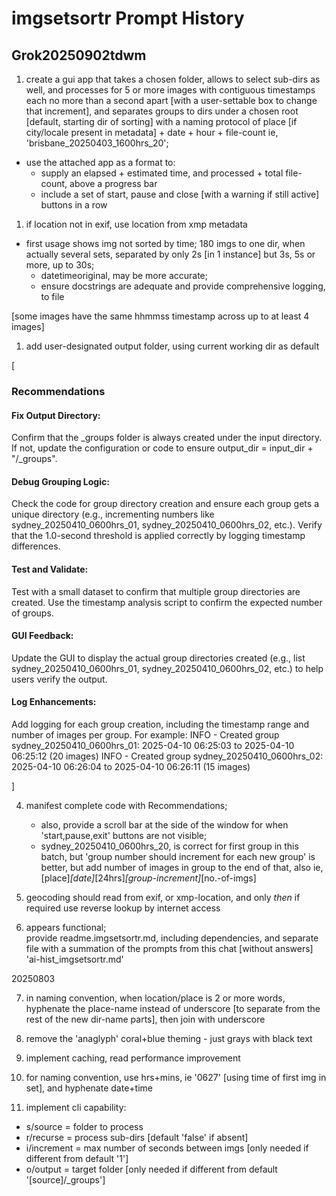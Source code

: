 # imgsetsortr Prompt History
## Grok20250902tdwm

1. create a gui app that takes a chosen folder, allows to select sub-dirs as well, and processes for 5 or more images with contiguous timestamps each no more than a second apart [with a user-settable box to change that increment], and separates groups to dirs under a chosen root [default, starting dir of sorting] with a naming protocol of place [if city/locale present in metadata] + date + hour + file-count ie, 'brisbane_20250403_1600hrs_20';

- use the attached app as a format to:
   - supply an elapsed + estimated time, and processed + total file-count, above a progress bar
   - include a set of start, pause and close [with a warning if still active] buttons in a row

1. if location not in exif, use location from xmp metadata

-  first usage shows img not sorted by time; 180 imgs to one dir, when actually several sets, separated by only 2s [in 1 instance] but 3s, 5s or more, up to 30s;
    - datetimeoriginal, may be more accurate;
    - ensure docstrings are adequate and provide comprehensive logging, to file

[some images have the same hhmmss timestamp across up to at least 4 images]

1. add user-designated output folder, using current working dir as default

[
###  Recommendations

#### Fix Output Directory:
Confirm that the _groups folder is always created under the input directory. If not, update the configuration or code to ensure output_dir = input_dir + "/_groups".

#### Debug Grouping Logic:
Check the code for group directory creation and ensure each group gets a unique directory (e.g., incrementing numbers like sydney_20250410_0600hrs_01, sydney_20250410_0600hrs_02, etc.).
Verify that the 1.0-second threshold is applied correctly by logging timestamp differences.

#### Test and Validate:
Test with a small dataset to confirm that multiple group directories are created.
Use the timestamp analysis script to confirm the expected number of groups.

#### GUI Feedback:
Update the GUI to display the actual group directories created (e.g., list sydney_20250410_0600hrs_01, sydney_20250410_0600hrs_02, etc.) to help users verify the output.

#### Log Enhancements:
Add logging for each group creation, including the timestamp range and number of images per group. For example:
INFO - Created group sydney_20250410_0600hrs_01: 2025-04-10 06:25:03 to 2025-04-10 06:25:12 (20 images)
INFO - Created group sydney_20250410_0600hrs_02: 2025-04-10 06:26:04 to 2025-04-10 06:26:11 (15 images)

]

4. manifest complete code with Recommendations;  
   - also, provide a scroll bar at the side of the window for when 'start,pause,exit' buttons are not visible;  
   - sydney_20250410_0600hrs_20, is correct for first group in this batch, but 'group number should increment for each new group' is better, but add number of images in group to the end of that, also ie, [place]_[date]_[24hrs]_[group-increment]_[no.-of-imgs]
  
5. geocoding should read from exif, or xmp-location, and only *then* if required use reverse lookup by internet access  

6. appears functional;  
   provide readme.imgsetsortr.md, including dependencies, and separate file with a summation of the prompts from this chat [without answers] 'ai-hist_imgsetsortr.md'

20250803

7. in naming convention, when location/place is 2 or more words, hyphenate the place-name instead of underscore [to separate from the rest of the new dir-name parts], then join with underscore

8. remove the 'anaglyph' coral+blue theming - just grays with black text

9. implement caching, read performance improvement

10. for naming convention, use hrs+mins, ie '0627' [using time of first img in set], and hyphenate date+time

11. implement cli capability:
- s/source = folder to process
- r/recurse = process sub-dirs [default 'false' if absent]
- i/increment = max number of seconds between imgs [only needed if different from default '1']
- o/output = target folder [only needed if different from default '[source]/_groups']